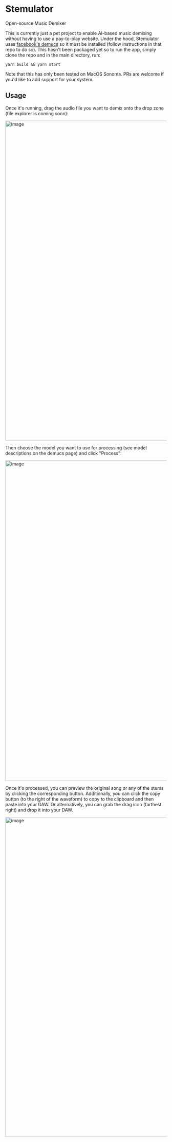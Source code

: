 # Stemulator
Open-source Music Demixer

This is currently just a pet project to enable AI-based music demixing without having to use a pay-to-play website.
Under the hood, Stemulator uses [facebook's demucs](https://github.com/facebookresearch/demucs) so it must
be installed (follow instructions in that repo to do so). This hasn't been packaged yet so to run the app,
simply clone the repo and in the main directory, run:
```
yarn build && yarn start
```

Note that this has only been tested on MacOS Sonoma. PRs are welcome if you'd like to add support for your system.

## Usage

Once it's running, drag the audio file you want to demix onto the drop zone (file explorer is coming soon):

<img width="995" alt="image" src="https://github.com/okalex/stemulator/assets/1102369/5ab94115-3cba-439a-9d85-1e8b4ecda832">

Then choose the model you want to use for processing (see model descriptions on the demucs page) and click "Process":

<img width="997" alt="image" src="https://github.com/okalex/stemulator/assets/1102369/fb50f842-ad5d-4400-be0a-4a5dc11d572a">

Once it's processed, you can preview the original song or any of the stems by clicking the corresponding button.
Additionally, you can click the copy button (to the right of the waveform) to copy to the clipboard and then
paste into your DAW. Or alternatively, you can grab the drag icon (farthest right) and drop it into your DAW.

<img width="995" alt="image" src="https://github.com/okalex/stemulator/assets/1102369/24d27c34-02c5-4755-8981-81257d600e27">

